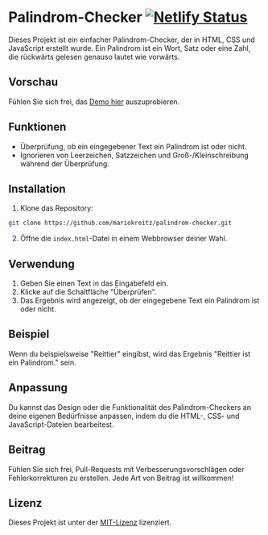 # Palindrom-Checker [![Netlify Status](https://api.netlify.com/api/v1/badges/e23c6c3b-b330-4fdf-8dd8-4b49212e7459/deploy-status)](https://app.netlify.com/sites/palindrom-pruefer/deploys)

Dieses Projekt ist ein einfacher Palindrom-Checker, der in HTML, CSS und JavaScript erstellt wurde. Ein Palindrom ist ein Wort, Satz oder eine Zahl, die rückwärts gelesen genauso lautet wie vorwärts.

## Vorschau

Fühlen Sie sich frei, das [Demo hier](https://codepen.io/mariokreitz/pen/ExJgzrX) auszuprobieren.

## Funktionen

- Überprüfung, ob ein eingegebener Text ein Palindrom ist oder nicht.
- Ignorieren von Leerzeichen, Satzzeichen und Groß-/Kleinschreibung während der Überprüfung.

## Installation

1. Klone das Repository:

```bash
git clone https://github.com/mariokreitz/palindrom-checker.git
```

2. Öffne die `index.html`-Datei in einem Webbrowser deiner Wahl.

## Verwendung

1. Geben Sie einen Text in das Eingabefeld ein.
2. Klicke auf die Schaltfläche "Überprüfen".
3. Das Ergebnis wird angezeigt, ob der eingegebene Text ein Palindrom ist oder nicht.

## Beispiel

Wenn du beispielsweise "Reittier" eingibst, wird das Ergebnis "Reittier ist ein Palindrom." sein.

## Anpassung

Du kannst das Design oder die Funktionalität des Palindrom-Checkers an deine eigenen Bedürfnisse anpassen, indem du die HTML-, CSS- und JavaScript-Dateien bearbeitest.

## Beitrag

Fühlen Sie sich frei, Pull-Requests mit Verbesserungsvorschlägen oder Fehlerkorrekturen zu erstellen. Jede Art von Beitrag ist willkommen!

## Lizenz

Dieses Projekt ist unter der [MIT-Lizenz](https://github.com/mariokreitz/palindromChecker?tab=MIT-1-ov-file) lizenziert.
